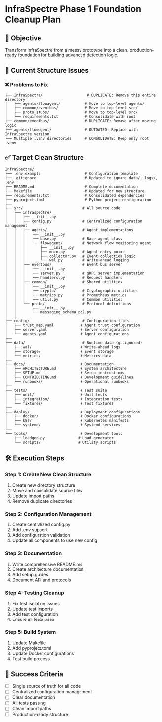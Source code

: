 # InfraSpectre Phase 1 Foundation Cleanup Plan

## 🎯 Objective
Transform InfraSpectre from a messy prototype into a clean, production-ready foundation for building advanced detection logic.

## 🧹 Current Structure Issues

### ❌ Problems to Fix
```
├── InfraSpectre/                    # DUPLICATE: Remove this entire directory
│   ├── agents/flowagent/           # Move to top-level agents/
│   ├── common/eventbus/            # Move to top-level src/
│   ├── proto_stubs/                # Move to top-level src/
│   └── requirements.txt            # Consolidate with root
├── common/eventbus/                # DUPLICATE: Remove after moving logic
├── agents/flowagent/               # OUTDATED: Replace with InfraSpectre version
└── Multiple .venv directories      # CONSOLIDATE: Keep only root .venv
```

## ✅ Target Clean Structure
```
InfraSpectre/
├── .env.example                    # Configuration template
├── .gitignore                      # Updated to ignore data/, logs/, .env
├── README.md                       # Complete documentation
├── Makefile                        # Updated for new structure
├── requirements.txt                # Consolidated dependencies
├── pyproject.toml                  # Python project configuration
├── 
├── src/                           # All source code
│   ├── infraspectre/
│   │   ├── __init__.py
│   │   ├── config.py              # Centralized configuration management
│   │   ├── agents/                # Agent implementations
│   │   │   ├── __init__.py
│   │   │   ├── base.py            # Base agent class
│   │   │   └── flowagent/         # Network flow monitoring agent
│   │   │       ├── __init__.py
│   │   │       ├── main.py        # Agent entry point
│   │   │       ├── collector.py   # Event collection logic
│   │   │       └── wal.py         # Write-ahead logging
│   │   ├── eventbus/              # Event bus server
│   │   │   ├── __init__.py
│   │   │   ├── server.py          # gRPC server implementation
│   │   │   └── handlers.py        # Request handlers
│   │   ├── common/                # Shared utilities
│   │   │   ├── __init__.py
│   │   │   ├── crypto/            # Cryptographic utilities
│   │   │   ├── metrics.py         # Prometheus metrics
│   │   │   └── utils.py           # Common utilities
│   │   └── proto/                 # Protocol definitions
│   │       ├── __init__.py
│   │       └── messaging_schema_pb2.py
│   │
├── config/                        # Configuration files
│   ├── trust_map.yaml            # Agent trust configuration
│   ├── server.yaml               # Server configuration
│   └── agents.yaml               # Agent configurations
├── 
├── data/                          # Runtime data (gitignored)
│   ├── wal/                      # Write-ahead logs
│   ├── storage/                  # Event storage
│   └── metrics/                  # Metrics data
├── 
├── docs/                         # Documentation
│   ├── ARCHITECTURE.md           # System architecture
│   ├── SETUP.md                  # Setup instructions
│   ├── CONTRIBUTING.md           # Development guidelines
│   └── runbooks/                 # Operational runbooks
├── 
├── tests/                        # Test suite
│   ├── unit/                     # Unit tests
│   ├── integration/              # Integration tests
│   └── fixtures/                 # Test fixtures
├── 
├── deploy/                       # Deployment configurations
│   ├── docker/                   # Docker configurations
│   ├── k8s/                      # Kubernetes manifests
│   └── systemd/                  # Systemd services
└── 
└── tools/                        # Development tools
    ├── loadgen.py               # Load generator
    └── scripts/                 # Utility scripts
```

## 🛠️ Execution Steps

### Step 1: Create New Clean Structure
1. Create new directory structure
2. Move and consolidate source files
3. Update import paths
4. Remove duplicate directories

### Step 2: Configuration Management
1. Create centralized config.py
2. Add .env support
3. Add configuration validation
4. Update all components to use new config

### Step 3: Documentation
1. Write comprehensive README.md
2. Create architecture documentation
3. Add setup guides
4. Document API and protocols

### Step 4: Testing Cleanup
1. Fix test isolation issues
2. Update test imports
3. Add test configuration
4. Ensure all tests pass

### Step 5: Build System
1. Update Makefile
2. Add pyproject.toml
3. Update Docker configurations
4. Test build process

## 🎯 Success Criteria
- [ ] Single source of truth for all code
- [ ] Centralized configuration management
- [ ] Clear documentation
- [ ] All tests passing
- [ ] Clean import paths
- [ ] Production-ready structure
